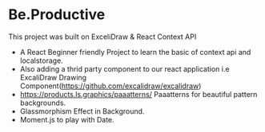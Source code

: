 # Be.Productive

This project was built on ExceliDraw & React Context API

- A React Beginner friendly Project to learn the basic of context api and localstorage.
- Also adding a thrid party component to our react application i.e ExcaliDraw Drawing Component(https://github.com/excalidraw/excalidraw)
- https://products.ls.graphics/paaatterns/ Paaatterns for beautiful pattern backgrounds.
- Glassmorphism Effect in Background.
- Moment.js to play with Date.
